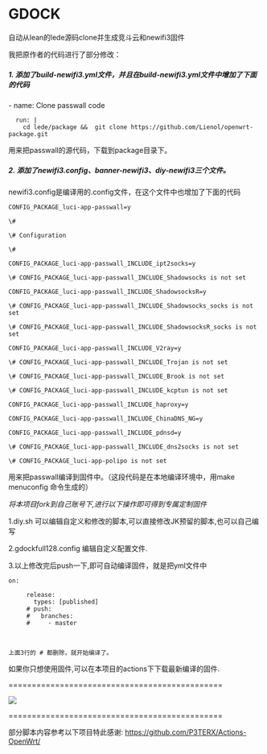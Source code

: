 # GDOCK
自动从lean的lede源码clone并生成竞斗云和newifi3固件

我把原作者的代码进行了部分修改：
##### 1. 添加了build-newifi3.yml文件，并且在build-newifi3.yml文件中增加了下面的代码

\- name: Clone passwall code

      run: |
        cd lede/package &&  git clone https://github.com/Lienol/openwrt-package.git

  用来把passwall的源代码，下载到package目录下。

##### 2. 添加了newifi3.config、banner-newifi3、diy-newifi3三个文件。
   newifi3.config是编译用的.config文件，在这个文件中也增加了下面的代码
```
CONFIG_PACKAGE_luci-app-passwall=y

\#

\# Configuration

\#

CONFIG_PACKAGE_luci-app-passwall_INCLUDE_ipt2socks=y

\# CONFIG_PACKAGE_luci-app-passwall_INCLUDE_Shadowsocks is not set

CONFIG_PACKAGE_luci-app-passwall_INCLUDE_ShadowsocksR=y

\# CONFIG_PACKAGE_luci-app-passwall_INCLUDE_Shadowsocks_socks is not set

\# CONFIG_PACKAGE_luci-app-passwall_INCLUDE_ShadowsocksR_socks is not set

CONFIG_PACKAGE_luci-app-passwall_INCLUDE_V2ray=y

\# CONFIG_PACKAGE_luci-app-passwall_INCLUDE_Trojan is not set

\# CONFIG_PACKAGE_luci-app-passwall_INCLUDE_Brook is not set

\# CONFIG_PACKAGE_luci-app-passwall_INCLUDE_kcptun is not set

CONFIG_PACKAGE_luci-app-passwall_INCLUDE_haproxy=y

CONFIG_PACKAGE_luci-app-passwall_INCLUDE_ChinaDNS_NG=y

CONFIG_PACKAGE_luci-app-passwall_INCLUDE_pdnsd=y

\# CONFIG_PACKAGE_luci-app-passwall_INCLUDE_dns2socks is not set

\# CONFIG_PACKAGE_luci-app-polipo is not set
```
  用来把passwall编译到固件中。（这段代码是在本地编译环境中，用make menuconfig 命令生成的）



*将本项目fork到自己账号下,进行以下操作即可得到专属定制固件*

1.diy.sh
可以编辑自定义和修改的脚本,可以直接修改JK预留的脚本,也可以自己编写

2.gdockfull128.config
编辑自定义配置文件.

3.以上修改完后push一下,即可自动编译固件，就是把yml文件中

```
on:

     release:
       types: [published]
     # push:  
     #   branches:
     #     - master



上面3行的 # 都删除，就开始编译了。
```

如果你只想使用固件,可以在本项目的actions下下载最新编译的固件.

==============================================

![](/screenshots/r619ac1.png)

==============================================

部分脚本内容参考以下项目特此感谢:
https://github.com/P3TERX/Actions-OpenWrt/
